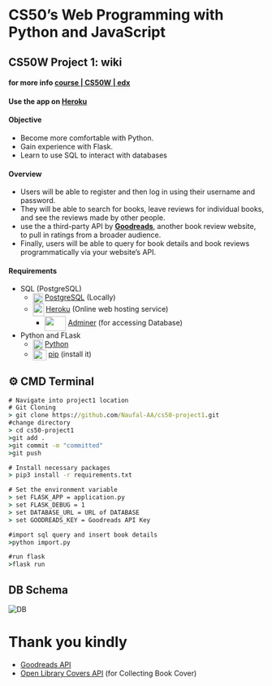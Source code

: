 # CS50’s Web Programming with Python and JavaScript
## CS50W Project 1: wiki 
#### for more info [course | CS50W | edx](https://courses.edx.org/courses/course-v1:HarvardX+CS50W+Web/course/)

#### Use the app on [Heroku](https://web-development-python-js.herokuapp.com/)

#### Objective
* Become more comfortable with Python.
* Gain experience with Flask.
* Learn to use SQL to interact with databases

#### Overview

* Users will be able to register and then log in using their username and password. 
* They will be able to search for books, leave reviews for individual books, and see the reviews made by other people. 
* use the a third-party API by **[Goodreads](https://www.goodreads.com/api)**, another book review website, to pull in ratings from a broader audience. 
* Finally, users will be able to query for book details and book reviews programmatically via your website’s API.

#### Requirements
* SQL (PostgreSQL)
  * <img src="https://www.postgresql.org/media/img/about/press/elephant.png" width="20" height="20" valign="middle"> [PostgreSQL](https://www.postgresql.org/download/) (Locally)
  * <img src="https://dab1nmslvvntp.cloudfront.net/wp-content/uploads/2016/04/1461122387heroku-logo.jpg" width="22" height="25" valign="middle"> [Heroku](https://www.heroku.com/) (Online web hosting service)
    * <img src="https://jay.holtslander.ca/img/svg/skills/adminer-logo.svg" width="42" height="29" valign="middle"> [Adminer](https://www.heroku.com/) (for accessing Database)
 * Python and FLask
    * <img src="https://upload.wikimedia.org/wikipedia/commons/thumb/c/c3/Python-logo-notext.svg/600px-Python-logo-notext.svg.png" width="20" height="20" valign="middle"> [Python](https://www.python.org/downloads/)
    * <img src="https://banner2.cleanpng.com/20190124/rs/kisspng-python-selenium-programming-language-computer-icon-pip-5c4a4a7ca92d33.171618491548372604693.jpg" width="27" height="21" valign="middle"> [pip](https://pip.pypa.io/en/stable/installing/) (install it)

## :gear: CMD Terminal

```cmd
# Navigate into project1 location 
# Git Cloning
> git clone https://github.com/Naufal-AA/cs50-project1.git
#change directory
> cd cs50-project1
>git add . 
>git commit -m "committed"
>git push

# Install necessary packages
> pip3 install -r requirements.txt

# Set the environment variable
> set FLASK_APP = application.py
> set FLASK_DEBUG = 1
> set DATABASE_URL = URL of DATABASE
> set GOODREADS_KEY = Goodreads API Key

#import sql query and insert book details
>python import.py

#run flask
>flask run
```

## DB Schema
![DB](https://i.ibb.co/0tSXJ82/dbschema.png)


# Thank you kindly
* [Goodreads API](https://www.goodreads.com/api)
* [Open Library Covers API](http://covers.openlibrary.org/) (for Collecting Book Cover)
